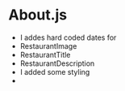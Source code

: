 # About.js
- I addes hard coded dates for 
- RestaurantImage 
- RestaurantTitle 
- RestaurantDescription
- I added some styling 
- 
